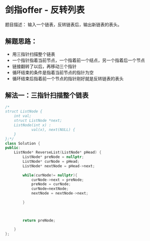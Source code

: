 # 剑指offer - 反转列表

题目描述： 输入一个链表，反转链表后，输出新链表的表头。

## 解题思路：
- 用三指针扫描整个链表
- 一个指针指着当前节点，一个指着前一个结点，另一个指着后一个节点
- 链接翻转了以后，再移动三个指针
- 循环结束的条件是指着当前节点的指针为空
- 循环结束后指着前一个节点的指针刚好就是反转链表的表头

## 解法一：三指针扫描整个链表

```c++
/*
struct ListNode {
	int val;
	struct ListNode *next;
	ListNode(int x) :
			val(x), next(NULL) {
	}
};*/
class Solution {
public:
    ListNode* ReverseList(ListNode* pHead) {
        ListNode* preNode = nullptr;
        ListNode* curNode = pHead;
        ListNode* nextNode = pHead->next;
        
        while(curNode!= nullptr){
            curNode->next = preNode;
            preNode = curNode;
            curNode=nextNode;
            nextNode = nextNode->next;
            
        }
        
        
        
        return preNode;

    }
};


```
